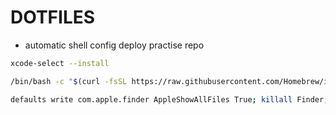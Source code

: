 # DOTFILES

- automatic shell config deploy practise repo

```sh
xcode-select --install
```

```sh
/bin/bash -c "$(curl -fsSL https://raw.githubusercontent.com/Homebrew/install/HEAD/install.sh)"; eval "$(/opt/homebrew/bin/brew shellenv)"
```

```sh
defaults write com.apple.finder AppleShowAllFiles True; killall Finder; git clone https://github.com/Wh1t3-Rabb1t/dotfiles.git "$HOME/.local/dotfiles"; $HOME/.local/dotfiles/deploy.zsh
```

